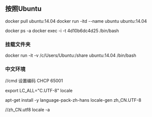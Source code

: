 ## 按照Ubuntu
docker pull ubuntu:14.04
docker run -itd --name ubuntu ubuntu:14.04

docker ps -a
docker exec -i -t 4d10b6dc4d25  /bin/bash

### 挂载文件夹
docker run -it -v /c/Users/Ubuntu:/share ubuntu:14.04 /bin/bash


### 中文环境
//cmd 设置编码
CHCP 65001


export LC_ALL="C.UTF-8"
locale

apt-get install -y language-pack-zh-hans
locale-gen zh_CN.UTF-8

//zh_CN.utf8
locale -a